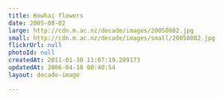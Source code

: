 ```yaml
---
title: Kowhai flowers
date: 2005-08-02
large: http://cdn.m.ac.nz/decade/images/20050802.jpg
small: http://cdn.m.ac.nz/decade/images/small/20050802.jpg
flickrUrl: null
photoId: null
createdAt: 2011-01-30 11:07:19.289173
updatedAt: 2006-04-18 00:40:54
layout: decade-image

---
```


